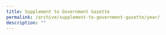 ```yaml
---
title: Supplement to Government Gazette
permalink: /archive/supplement-to-government-gazette/year/
description: ""
---
```

